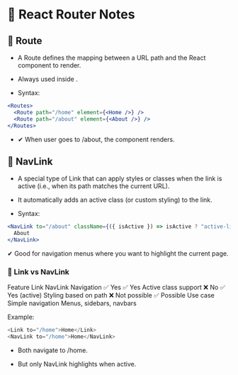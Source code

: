  # 📘 React Router Notes
## 🔹 Route

- A Route defines the mapping between a URL path and the React component to render.

- Always used inside <Routes>.

- Syntax:
```jsx
<Routes>
  <Route path="/home" element={<Home />} />
  <Route path="/about" element={<About />} />
</Routes>
```

- ✔ When user goes to /about, the <About /> component renders.

## 🔹 NavLink

- A special type of Link that can apply styles or classes when the link is active (i.e., when its path matches the current URL).

- It automatically adds an active class (or custom styling) to the link.

- Syntax:
```jsx
<NavLink to="/about" className={({ isActive }) => isActive ? "active-link" : ""}>
  About
</NavLink>
```

✔ Good for navigation menus where you want to highlight the current page.

### 🔹 Link vs NavLink
Feature	                Link                        NavLink
Navigation	            ✅ Yes	                ✅ Yes
Active class support	❌ No	                ✅ Yes (active)
Styling based on path	❌ Not possible	        ✅ Possible
Use case	            Simple navigation        Menus, sidebars, navbars

Example:
```js
<Link to="/home">Home</Link>
<NavLink to="/home">Home</NavLink>
```

- Both navigate to /home.

- But only NavLink highlights when active.